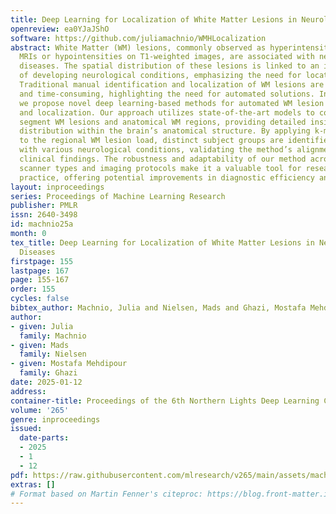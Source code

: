 ```yaml
---
title: Deep Learning for Localization of White Matter Lesions in Neurological Diseases
openreview: ea0YJaJShO
software: https://github.com/juliamachnio/WMHLocalization
abstract: White Matter (WM) lesions, commonly observed as hyperintensities on FLAIR
  MRIs or hypointensities on T1-weighted images, are associated with neurological
  diseases. The spatial distribution of these lesions is linked to an increased risk
  of developing neurological conditions, emphasizing the need for location-based analyses.
  Traditional manual identification and localization of WM lesions are labor-intensive
  and time-consuming, highlighting the need for automated solutions. In this study,
  we propose novel deep learning-based methods for automated WM lesion segmentation
  and localization. Our approach utilizes state-of-the-art models to concurrently
  segment WM lesions and anatomical WM regions, providing detailed insights into their
  distribution within the brain’s anatomical structure. By applying k-means clustering
  to the regional WM lesion load, distinct subject groups are identified to be associated
  with various neurological conditions, validating the method’s alignment with established
  clinical findings. The robustness and adaptability of our method across different
  scanner types and imaging protocols make it a valuable tool for research and clinical
  practice, offering potential improvements in diagnostic efficiency and patient care.
layout: inproceedings
series: Proceedings of Machine Learning Research
publisher: PMLR
issn: 2640-3498
id: machnio25a
month: 0
tex_title: Deep Learning for Localization of White Matter Lesions in Neurological
  Diseases
firstpage: 155
lastpage: 167
page: 155-167
order: 155
cycles: false
bibtex_author: Machnio, Julia and Nielsen, Mads and Ghazi, Mostafa Mehdipour
author:
- given: Julia
  family: Machnio
- given: Mads
  family: Nielsen
- given: Mostafa Mehdipour
  family: Ghazi
date: 2025-01-12
address:
container-title: Proceedings of the 6th Northern Lights Deep Learning Conference (NLDL)
volume: '265'
genre: inproceedings
issued:
  date-parts:
  - 2025
  - 1
  - 12
pdf: https://raw.githubusercontent.com/mlresearch/v265/main/assets/machnio25a/machnio25a.pdf
extras: []
# Format based on Martin Fenner's citeproc: https://blog.front-matter.io/posts/citeproc-yaml-for-bibliographies/
---
```

